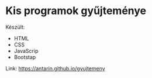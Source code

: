 # Kis programok gyűjteménye

Készült:
- HTML
- CSS
- JavaScrip
- Bootstap

Link: https://antarin.github.io/gyujtemeny
